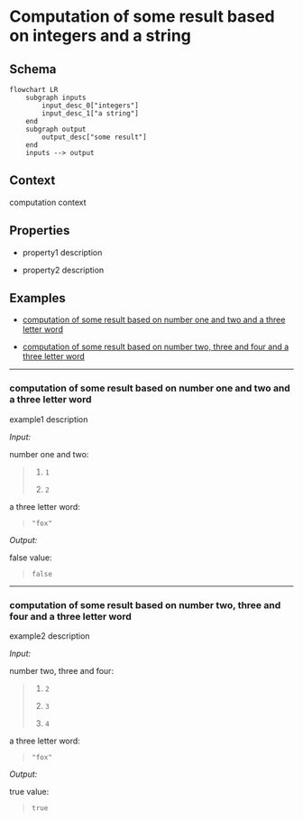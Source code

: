 # Computation of some result based on integers and a string

## Schema

```mermaid
flowchart LR
    subgraph inputs
        input_desc_0["integers"]
        input_desc_1["a string"]
    end
    subgraph output
        output_desc["some result"]
    end
    inputs --> output
```

## Context

computation context

## Properties

- property1 description

- property2 description

## Examples

- [computation of some result based on number one and two and a three letter word](#computation-of-some-result-based-on-number-one-and-two-and-a-three-letter-word)

- [computation of some result based on number two, three and four and a three letter word](#computation-of-some-result-based-on-number-two-three-and-four-and-a-three-letter-word)

---

### computation of some result based on number one and two and a three letter word

example1 description

_Input:_

number one and two:

> 1. `1`
>
> 1. `2`

a three letter word:

> `"fox"`

_Output:_

false value:

> `false`

---

### computation of some result based on number two, three and four and a three letter word

example2 description

_Input:_

number two, three and four:

> 1. `2`
>
> 1. `3`
>
> 1. `4`

a three letter word:

> `"fox"`

_Output:_

true value:

> `true`
